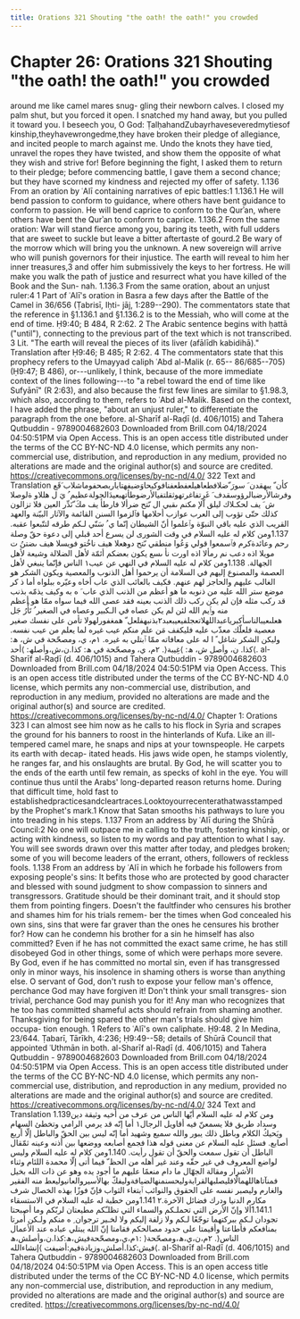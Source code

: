 ```yaml
---
title: Orations 321 Shouting "the oath! the oath!" you crowded
---
```

# Chapter 26: Orations 321 Shouting "the oath! the oath!" you crowded
around me like camel mares snug- gling their newborn calves. I closed my
palm shut, but you forced it open. I snatched my hand away, but you
pulled it toward you. I beseech you, O God:
ṬalḥahandZubayrhaveseveredmytiesof kinship,theyhavewrongedme,they have
broken their pledge of allegiance, and incited people to march against
me. Undo the knots they have tied, unravel the ropes they have twisted,
and show them the opposite of what they wish and strive for! Before
beginning the fight, I asked them to return to their pledge; before
commencing battle, I gave them a second chance; but they have scorned my
kindness and rejected my offer of safety. 1.136 From an oration by ʿAlī
containing narratives of epic battles:1 1.136.1 He will bend passion to
conform to guidance, where others have bent guidance to conform to
passion. He will bend caprice to conform to the Qurʾan, where others
have bent the Qurʾan to conform to caprice. 1.136.2 From the same
oration: War will stand fierce among you, baring its teeth, with full
udders that are sweet to suckle but leave a bitter aftertaste of gourd.2
Be wary of the morrow which will bring you the unknown. A new sovereign
will arrive who will punish governors for their injustice. The earth
will reveal to him her inner treasures,3 and offer him submissively the
keys to her fortress. He will make you walk the path of justice and
resurrect what you have killed of the Book and the Sun- nah. 1.136.3
From the same oration, about an unjust ruler:4 1 Part of ʿAlī's oration
in Basra a few days after the Battle of the Camel in 36/656 (Ṭabrisī,
Iḥti- jāj, 1:289--290). The commentators state that the reference in
§1.136.1 and §1.136.2 is to the Messiah, who will come at the end of
time. Ḥ9:40; B 484, R 2:62. 2 The Arabic sentence begins with ḥattā
("until"), connecting to the previous part of the text which is not
transcribed. 3 Lit. "The earth will reveal the pieces of its liver
(afālīdh kabidihā)." Translation after Ḥ9:46; B 485; R 2:62. 4 The
commentators state that this prophecy refers to the Umayyad caliph ʿAbd
al-Malik (r. 65-- 86/685--705) (Ḥ9:47; B 486), or---unlikely, I think,
because of the more immediate context of the lines following---to "a
rebel toward the end of time like Sufyānī" (R 2:63), and also because
the first few lines are similar to §1.98.3, which also, according to
them, refers to ʿAbd al-Malik. Based on the context, I have added the
phrase, "about an unjust ruler," to differentiate the paragraph from the
one before. al-Sharīf al-Raḍī (d. 406/1015) and Tahera Qutbuddin -
9789004682603 Downloaded from Brill.com 04/18/2024 04:50:51PM via Open
Access. This is an open access title distributed under the terms of the
CC BY-NC-ND 4.0 license, which permits any non-commercial use,
distribution, and reproduction in any medium, provided no alterations
are made and the original author(s) and source are credited.
https://creativecommons.org/licenses/by-nc-nd/4.0/ 322 Text and
Translation كأن ّ يبهقدن َ سورَ
ّضلافطعاهيلعفطعفنافوكيحاوَضيفهتاياربصحفوماشلاب َقَع وفرشالأرضبالرؤوسقدف َ
غَرتفاغرتهوثقلتفيالأرضوطأتهبعيدَالجولةعظيم ُ يَ ل هللاو ةلوصلا ش َ يف
لحكـلاك ليلق اّلإ مكنم ىقبي ال ىّتح ضرألا فارطأ يف مكَ ّنَدِّر العين فلا
تزالون كذلك حتّى تؤوب إلى العرب عوازب أحلامها فٱلزموا السنن القائمة
والآثار البيّنة والعهد القريب الذي عليه باقي النبوّة وٱعلموا أنّ الشيطان
إنّما ي ُ سَنّي لـكم طرقه لتتّبعوا عقبه. 1.137ومن كلام له عليه السلام في وقت
الشورى لن يسرع أحد قبلي إلى دعوة حقّ وصلة رحم وعائدةكرم فٱسمعوا قولي وَعُوا
منطقي ىّتح دوهعلا هيف ناخُتو فويسلا هيف ىضتنُ ت مويلا اذه دعب نم رمألا اذه
اورت نأ ىسع يكون بعضكم أئمّة لأهل الضلالة وشيعة لأهل الجهالة. 1.138ومن
كلام له عليه السلام في النهي عن عيب١ الناس فإنّما ينبغي لأهل العصمة
والمصنوع إليهم في السلامة أن يرحموا أهل الذنوب والمعصية ويكون الشكر هو
الغالب عليهم والحاجز لهم عنهم. فكيف بالعائب الذي عاب أخاه وعيّره ببلواه
أما ذ كر موضع ستر الله عليه من ذنوبه ما هو أعظم من الذنب الذي عاب َ ه به
وكيف يذمّه بذنب قد ركب مثله فإن لم يكن ركب ذلك الذنب بعينه فقد عصى الله
فيما سواه ممّا هو أعظم منه وٱيم الله لئن لم يكن عصاه في الـكبير وعصاه في
الصغير ُ تَأْرُ جَل هعلىعيبالناسأكبرياعبداللهلاتعجلفيعيبعبد٢بذنبهفلعل ّ
همغفورلهولا تأمن على نفسك صغير معصية فلعلّك معذّب عليه فليكفف مَن علم منكم
عيب غيره لما يعلم من عيب نفسه. وليكن الشكر شاغل ً ا له على معافاته ممّا
ٱبتلي به غيره. ١م، ي، ومصحّحة في ش، ھ: كذا. ن، وأصل ش، ھ: ⟩غِيبة⟨. ٢م، ي،
ومصحّحة في ھ: كذا.ن،ش،وأصلھ: ⟩أحد⟨. al-Sharīf al-Raḍī (d. 406/1015) and
Tahera Qutbuddin - 9789004682603 Downloaded from Brill.com 04/18/2024
04:50:51PM via Open Access. This is an open access title distributed
under the terms of the CC BY-NC-ND 4.0 license, which permits any
non-commercial use, distribution, and reproduction in any medium,
provided no alterations are made and the original author(s) and source
are credited. https://creativecommons.org/licenses/by-nc-nd/4.0/ Chapter
1: Orations 323 I can almost see him now as he calls to his flock in
Syria and scrapes the ground for his banners to roost in the hinterlands
of Kufa. Like an ill-tempered camel mare, he snaps and nips at your
townspeople. He carpets its earth with decap- itated heads. His jaws
wide open, he stamps violently, he ranges far, and his onslaughts are
brutal. By God, he will scatter you to the ends of the earth until few
remain, as specks of kohl in the eye. You will continue thus until the
Arabs' long-departed reason returns home. During that difficult time,
hold fast to
establishedpracticesandcleartraces.Looktoyourrecenterathatwasstamped by
the Prophet's mark.1 Know that Satan smooths his pathways to lure you
into treading in his steps. 1.137 From an address by ʿAlī during the
Shūrā Council:2 No one will outpace me in calling to the truth,
fostering kinship, or acting with kindness, so listen to my words and
pay attention to what I say. You will see swords drawn over this matter
after today, and pledges broken; some of you will become leaders of the
errant, others, followers of reckless fools. 1.138 From an address by
ʿAlī in which he forbade his followers from exposing people's sins: It
befits those who are protected by good character and blessed with sound
judgment to show compassion to sinners and transgressors. Gratitude
should be their dominant trait, and it should stop them from pointing
fingers. Doesn't the faultfinder who censures his brother and shames him
for his trials remem- ber the times when God concealed his own sins,
sins that were far graver than the ones he censures his brother for? How
can he condemn his brother for a sin he himself has also committed? Even
if he has not committed the exact same crime, he has still disobeyed God
in other things, some of which were perhaps more severe. By God, even if
he has committed no mortal sin, even if has transgressed only in minor
ways, his insolence in shaming others is worse than anything else. O
servant of God, don't rush to expose your fellow man's offence,
perchance God may have forgiven it! Don't think your small transgres-
sion trivial, perchance God may punish you for it! Any man who
recognizes that he too has committed shameful acts should refrain from
shaming another. Thanksgiving for being spared the other man's trials
should give him occupa- tion enough. 1 Refers to ʿAlī's own caliphate.
Ḥ9:48. 2 In Medina, 23/644. Ṭabarī, Tārīkh, 4:236; Ḥ9:49--58; details of
Shūrā Council that appointed ʿUthmān in both. al-Sharīf al-Raḍī
(d. 406/1015) and Tahera Qutbuddin - 9789004682603 Downloaded from
Brill.com 04/18/2024 04:50:51PM via Open Access. This is an open access
title distributed under the terms of the CC BY-NC-ND 4.0 license, which
permits any non-commercial use, distribution, and reproduction in any
medium, provided no alterations are made and the original author(s) and
source are credited. https://creativecommons.org/licenses/by-nc-nd/4.0/
324 Text and Translation 1.139ومن كلام له عليه السلام أيّها الناس من عرف
من أخيه وثيقة دين وسداد طريق فلا يسمعنّ فيه أقاويل الرجال١ أما إنّه قد
يرمي الرامي وتخطئ السهام ويَحيكُ الكلام وباطل ذلك يبور والله سميع وشهيد
أما إنّه ليس بين الحقّ والباطل إلّا أربع أصابع. فسئل عليه السلام عن معنى
قوله هذا فجمع أصابعه ووضعها بين أذنه وعينه ثمّقال الباطل أن تقول سمعت
والحقّ أن تقول رأيت. 1.140ومن كلام له عليه السلام وليس لواضع المعروف في
غير حقّه وعند غير أهله من الحظ ّ فيما أتى إلّا محمدة اللئام وثناء الأشرار
ومقالة الجهّال ما دام منعمًا عليهم ما أجود يده وهو عن ذات الله بخيل
فمنآتاهاللهمالًافليصلبهالقرابةوليحسنمنهالضيافةوليفكّ بهالأسيروالعانيوليعط
منه الفقير والغارم وليصبر نفسه على الحقوق والنوائب ٱبتغاء الثواب فإنّ
فوزًا بهذه الخصال شرف مكارم الدنيا ودرك فضائل الآخرة.٢ 1.141ومن خطبة له
عليه السلام في الاستسقاء 1.141.1ألا وإنّ الأرض التي تحملـكم والسماء التي
تظلـّكم مطيعتان لربّكم وما أصبحتا تجودان لـكم ببركتهما توجّعًا لـكم ولا زلفة
إليكم ولا لخـير ترجوان ِ ه منكم ولـكن أُمرتا بمنافعكم فأطاعتا وأقيمتا على
حدود مصالحكم فقامتا إنّ الله يبتلي عباده عند الأعمال
١م،ي،ومصحّحةفيش،ھ:كذا.ن،وأصلش،ھ: ⟩الناس⟨. ٢م،ن،ي،ھ،ومصحّحة
فيش:كذا.أصلش،وزيادةفيم:أضيفت ⟩إنشاءالله⟨. al-Sharīf al-Raḍī
(d. 406/1015) and Tahera Qutbuddin - 9789004682603 Downloaded from
Brill.com 04/18/2024 04:50:51PM via Open Access. This is an open access
title distributed under the terms of the CC BY-NC-ND 4.0 license, which
permits any non-commercial use, distribution, and reproduction in any
medium, provided no alterations are made and the original author(s) and
source are credited. https://creativecommons.org/licenses/by-nc-nd/4.0/